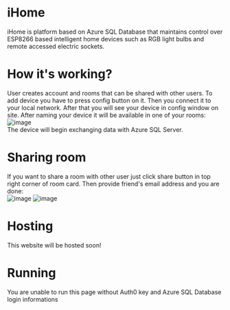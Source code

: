# iHome
iHome is platform based on Azure SQL Database that maintains control over ESP8266 based intelligent home devices such as RGB light bulbs and remote accessed electric sockets.
# How it's working?
User creates account and rooms that can be shared with other users. To add device you have to press config button on it. Then you connect it to your local network. After that you will see your device in config window on site. After naming your device it will be available in one of your rooms: <br/>
![image](https://user-images.githubusercontent.com/50674232/178340555-8dc91f9a-f587-417f-958b-9467a3528389.png) <br/>
The device will begin exchanging data with Azure SQL Server.
# Sharing room
If you want to share a room with other user just click share button in top right corner of room card. Then provide friend's email address and you are done: <br/>
![image](https://user-images.githubusercontent.com/50674232/178340908-97843d82-60ef-4aba-bb9b-070d298af74b.png)
![image](https://user-images.githubusercontent.com/50674232/178341187-2bb65268-3d22-4c00-9287-fab7d88bd5c4.png)

# Hosting
This website will be hosted soon!

# Running
You are unable to run this page without Auth0 key and Azure SQL Database login informations
